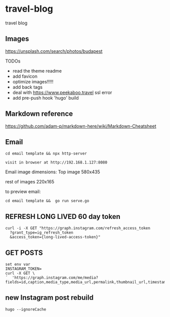 # travel-blog

travel blog

## Images

https://unsplash.com/search/photos/budapest

TODOs

- read the theme readme
- add favicon
- optimize images!!!!!
- add back tags
- deal with https://www.peekaboo.travel ssl error
- add pre-push hook 'hugo' build


Markdown reference
------------------

https://github.com/adam-p/markdown-here/wiki/Markdown-Cheatsheet

## Email 
```
cd email template && npx http-server

visit in browser at http://192.168.1.127:8080
```

Email image dimensions:
Top image 580x435 

rest of images 220x165


to preview email:
```
cd email template &&  go run serve.go 
```

## REFRESH LONG LIVED 60 day token 
```
curl -i -X GET "https://graph.instagram.com/refresh_access_token
  ?grant_type=ig_refresh_token
  &access_token={long-lived-access-token}"
```

## GET POSTS 

```
set env var 
INSTAGRAM_TOKEN=
curl -X GET \    
´  'https://graph.instagram.com/me/media?fields=id,caption,media_type,media_url,permalink,thumbnail_url,timestamp,username&access_token='
```

## new Instagram post rebuild

```
hugo --ignoreCache
```